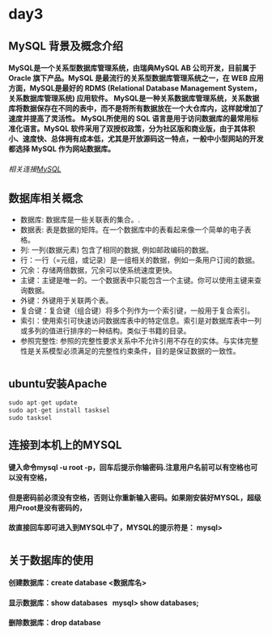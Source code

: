 # day3
## MySQL 背景及概念介绍
#### MySQL是一个关系型数据库管理系统，由瑞典MySQL AB 公司开发，目前属于 Oracle 旗下产品。MySQL 是最流行的关系型数据库管理系统之一，在 WEB 应用方面，MySQL是最好的 RDMS (Relational Database Management System，关系数据库管理系统) 应用软件。 MySQL是一种关系数据库管理系统，关系数据库将数据保存在不同的表中，而不是将所有数据放在一个大仓库内，这样就增加了速度并提高了灵活性。 MySQL所使用的 SQL 语言是用于访问数据库的最常用标准化语言。MySQL 软件采用了双授权政策，分为社区版和商业版，由于其体积小、速度快、总体拥有成本低，尤其是开放源码这一特点，一般中小型网站的开发都选择 MySQL 作为网站数据库。
###### 相关连接[MySQL](https://www.mysql.com/)
## 数据库相关概念
- 数据库: 数据库是一些关联表的集合。.
- 数据表: 表是数据的矩阵。在一个数据库中的表看起来像一个简单的电子表格。
- 列: 一列(数据元素) 包含了相同的数据, 例如邮政编码的数据。
- 行：一行（=元组，或记录）是一组相关的数据，例如一条用户订阅的数据。
- 冗余：存储两倍数据，冗余可以使系统速度更快。
- 主键：主键是唯一的。一个数据表中只能包含一个主键。你可以使用主键来查询数据。
- 外键：外键用于关联两个表。
- 复合键：复合键（组合键）将多个列作为一个索引键，一般用于复合索引。
- 索引：使用索引可快速访问数据库表中的特定信息。索引是对数据库表中一列或多列的值进行排序的一种结构。类似于书籍的目录。
- 参照完整性: 参照的完整性要求关系中不允许引用不存在的实体。与实体完整性是关系模型必须满足的完整性约束条件，目的是保证数据的一致性。
#
## ubuntu安装Apache
```c
sudo apt-get update
sudo apt-get install tasksel
sudo tasksel
```
## 连接到本机上的MYSQL
#### 键入命令mysql -u root -p，回车后提示你输密码.注意用户名前可以有空格也可以没有空格，
#### 但是密码前必须没有空格，否则让你重新输入密码。如果刚安装好MYSQL，超级用户root是没有密码的，
#### 故直接回车即可进入到MYSQL中了，MYSQL的提示符是： mysql>
#
## 关于数据库的使用
#### 创建数据库：create database <数据库名>
#### 显示数据库：show databases    mysql> show databases;
#### 删除数据库：drop database
 
